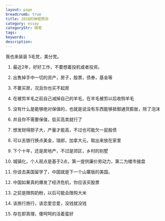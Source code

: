 ```yaml
---
layout: page
breadcrumb: true
title: 2018的神棍预测
category: essay
categoryStr: 随笔
tags:
keywords:
description:
---
```


我也来装装 5毛党，美分党。
1. 最近2年，好好工作，不要想着投机或者投资。

2. 出售掉手中一切的资产，房子，股票，债券，基金等

3. 不要买房，况且你也买不起房

4. 在被剪羊毛之前自己减掉自己的羊毛，在羊毛被剪以后收购羊毛

5.  没有什么是能够绝对保值的，也就是说没有东西能够抵御通货膨胀，除了泡沫

6.  并且你不需要保值，低买高卖就行了

7. 想发财得胆子大，产量才能高，不过也可能欠一屁股债

8. 可以去银行换点美金，瑞郎，加拿大元，取出来放在家里

9. 下个十年，还是房地产，不过是郊区，乡村的别墅

10.  城镇化，个人观点是基于2点，第一提供廉价劳动力，第二为楼市接盘

11.  你该去美国留学了，中国就是下一个山寨版的美国。

12.  中国如果真的爆发了经济危机，你应该买股票

13.  之前是限购奶粉，以后可能会限购大米

14.  该旅行旅行，该恋爱恋爱，没钱就没钱

15.  存在即真理，傻呵呵的活着蛮好